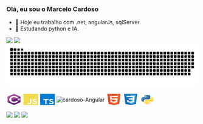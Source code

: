 ### Olá, eu sou o Marcelo Cardoso

- 🔭 Hoje eu trabalho com .net, angularJs, sqlServer.
- 🌱 Estudando python e IA.
<div>
<picture>
  <source
    srcset="https://github-readme-stats.vercel.app/api?username=caardoso19&show_icons=true&theme=dark"
    media="(prefers-color-scheme: dark)"
  />
  <source
    srcset="https://github-readme-stats.vercel.app/api?username=caardoso19&show_icons=true"
    media="(prefers-color-scheme: light), (prefers-color-scheme: no-preference)"
  />
  <img height="180em" src="https://github-readme-stats.vercel.app/api?username=caardoso19&show_icons=true&theme=dark" />
</picture>

<picture>
  <img height="180em" src="https://github-readme-stats.vercel.app/api/top-langs/?username=anuraghazra&layout=compact&langs_count=5&theme=dark" />
</picture>
</div>

<div>
  <picture>
  <source media="(prefers-color-scheme: dark)" srcset="https://raw.githubusercontent.com/platane/platane/output/github-contribution-grid-snake-dark.svg">
  <source media="(prefers-color-scheme: light)" srcset="https://raw.githubusercontent.com/platane/platane/output/github-contribution-grid-snake.svg">
  <img alt="github contribution grid snake animation" src="https://raw.githubusercontent.com/platane/platane/output/github-contribution-grid-snake.svg">
</picture>
</div>

<div style="display: inline_block"><br>
  <img align="center" alt="cardoso-Csharp" height="30" width="40" src="https://raw.githubusercontent.com/devicons/devicon/master/icons/csharp/csharp-original.svg">
  <img align="center" alt="cardoso-Js" height="30" width="40" src="https://raw.githubusercontent.com/devicons/devicon/master/icons/javascript/javascript-plain.svg">
  <img align="center" alt="cardoso-Ts" height="30" width="40" src="https://raw.githubusercontent.com/devicons/devicon/master/icons/typescript/typescript-plain.svg">
  <img align="center" alt="cardoso-Angular" height="30" width="40" src="https://cdn.jsdelivr.net/gh/devicons/devicon/icons/angularjs/angularjs-original.svg">
  <img align="center" alt="cardoso-HTML" height="30" width="40" src="https://raw.githubusercontent.com/devicons/devicon/master/icons/html5/html5-original.svg">
  <img align="center" alt="cardoso-CSS" height="30" width="40" src="https://raw.githubusercontent.com/devicons/devicon/master/icons/css3/css3-original.svg">
  <img align="center" alt="cardoso-Python" height="30" width="40" src="https://raw.githubusercontent.com/devicons/devicon/master/icons/python/python-original.svg">  
</div>
<br>
<div> 
  <a href="https://instagram.com/m.cardoso19" target="_blank"><img src="https://img.shields.io/badge/-Instagram-%23E4405F?style=for-the-badge&logo=instagram&logoColor=white" target="_blank"></a> 	 
  <a href = "mailto:cardosomarcelo@outlook.com"><img src="https://img.shields.io/badge/Microsoft_Outlook-0078D4?style=for-the-badge&logo=microsoft-outlook&logoColor=white" target="_blank"></a>
  <a href="https://www.linkedin.com/in/csantosmarcelo/" target="_blank"><img src="https://img.shields.io/badge/-LinkedIn-%230077B5?style=for-the-badge&logo=linkedin&logoColor=white" target="_blank"></a>   
</div>






